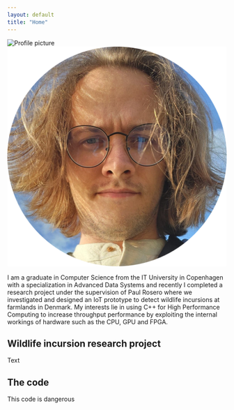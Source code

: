 ```yaml
---
layout: default
title: "Home"
---
```


![Profile picture](https://user-images.githubusercontent.com/4943215/55412536-edbba180-5567-11e9-9c70-6d33bca3f8ed.jpg)
![Profile picture](jannik.png)

I am a graduate in Computer Science from the IT University in Copenhagen with a specialization in Advanced Data Systems and recently I completed a research project under
the supervision of Paul Rosero where we investigated and designed an IoT prototype to detect wildlife incursions at farmlands in Denmark. 
My interests lie in using C++ for High Performance Computing to increase throughput performance by exploiting the internal workings of hardware such as the CPU, GPU and
FPGA.

## Wildlife incursion research project
Text

## The code
This code is dangerous
